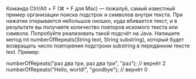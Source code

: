 Команда Ctrl/Alt + F (⌘ + F для Mac) — пожалуй, самый известный пример организации поиска подстрок и символов внутри текста. При нажатии открывается небольшое окошко, куда вбивается текст, и в результате вы получаете количество повторов искомого текста или символа.
Попробуйте реализовать такой подсчёт на Java. Напишите метод int numberOfRepeats(String text, String substring), который будет возвращать число повторения подстроки substring в переданном тексте text.
Пример:

numberOfRepeats("раз два три, раз два три", "раз"); // вернёт 2
numberOfRepeats("Hello, world!", "goodbye"); // вернёт 0 